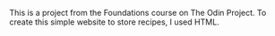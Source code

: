 This is a project from the Foundations course on The Odin Project.
To create this simple website to store recipes, I used HTML.